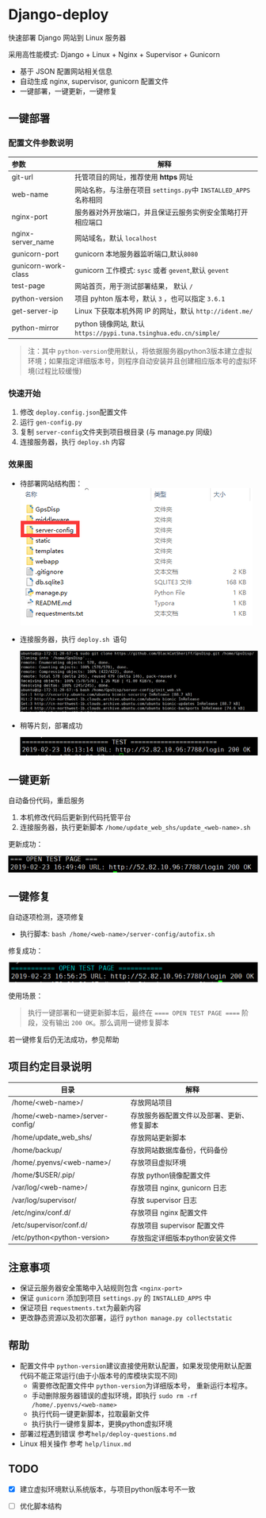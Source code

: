 # Django-deploy

快速部署 Django 网站到 Linux 服务器

采用高性能模式: Django + Linux + Nginx + Supervisor + Gunicorn

- 基于 JSON 配置网站相关信息
- 自动生成 nginx, supervisor, gunicorn 配置文件
- 一键部署，一键更新，一键修复



## 一键部署

### 配置文件参数说明

| 参数                | 解释                                                         |
| :------------------ | ------------------------------------------------------------ |
| git-url             | 托管项目的网址，推荐使用 **https** 网址                      |
| web-name            | 网站名称，与注册在项目 `settings.py`中 `INSTALLED_APPS`名称相同 |
| nginx-port          | 服务器对外开放端口，并且保证云服务实例安全策略打开相应端口   |
| nginx-server_name   | 网站域名，默认 `localhost`                                   |
| gunicorn-port       | gunicorn 本地服务器监听端口,默认`8080`                       |
| gunicorn-work-class | gunicorn 工作模式: `sysc` 或者 `gevent`,默认 `gevent`        |
| test-page           | 网站首页，用于测试部署结果， 默认 `/`                        |
| python-version      | 项目 pyhton 版本号，默认 `3` ，也可以指定 `3.6.1`            |
| get-server-ip       | Linux 下获取本机外网 IP 的网址，默认 `http://ident.me/`      |
| python-mirror       | python 镜像网站, 默认 `https://pypi.tuna.tsinghua.edu.cn/simple/` |

> 注：其中 `python-version`使用默认，将依据服务器python3版本建立虚拟环境；如果指定详细版本号，则程序自动安装并且创建相应版本号的虚拟环境(过程比较缓慢)

### 快速开始

1. 修改 `deploy.config.json`配置文件
2. 运行 `gen-config.py`
3. 复制 `server-config`文件夹到项目根目录 (与 manage.py 同级)
4. 连接服务器，执行 `deploy.sh` 内容

### 效果图

- 待部署网站结构图：
  ![项目目录结构](images/1550909174114.png)

- 连接服务器，执行 `deploy.sh `语句

  ![执行部署语句](images/1550909850391.png)

- 稍等片刻，部署成功

  ![部署成功](images/1550909919328.png)



## 一键更新

自动备份代码，重启服务

1. 本机修改代码后更新到代码托管平台
2. 连接服务器，执行更新脚本 `/home/update_web_shs/update_<web-name>.sh`

更新成功：

![](images/1550911792766.png)



## 一键修复

自动逐项检测，逐项修复

- 执行脚本: `bash /home/<web-name>/server-config/autofix.sh`

修复成功：

![1550912418265](images/1550912418265.png)

使用场景：

> 执行一键部署和一键更新脚本后，最终在  `==== OPEN TEST PAGE ====` 阶段，没有输出 `200 OK`。那么调用一键修复脚本

若一键修复后仍无法成功，参见帮助



## 项目约定目录说明

| 目录                              | 解释                                       |
| --------------------------------- | ------------------------------------------ |
| /home/\<web-name\>/               | 存放网站项目                               |
| /home/\<web-name\>/server-config/ | 存放服务器配置文件以及部署、更新、修复脚本 |
| /home/update_web_shs/             | 存放网站更新脚本                           |
| /home/backup/                     | 存放网站数据库备份，代码备份               |
| /home/.pyenvs/<web-name\>/        | 存放项目虚拟环境                           |
| /home/$USER/.pip/                 | 存放 python镜像配置文件                    |
| /var/log/<web-name\>/             | 存放项目 nginx, gunicorn 日志              |
| /var/log/supervisor/              | 存放 supervisor 日志                       |
| /etc/nginx/conf.d/                | 存放项目 nginx 配置文件                    |
| /etc/supervisor/conf.d/           | 存放项目 supervisor 配置文件               |
| /etc/python\<python-version\>     | 存放指定详细版本python安装文件             |



## 注意事项

- 保证云服务器安全策略中入站规则包含 `<nginx-port>`
- 保证 `gunicorn` 添加到项目 `settings.py` 的 `INSTALLED_APPS` 中
- 保证项目 `requestments.txt`为最新内容
- 更改静态资源以及初次部署，运行 `python manage.py collectstatic`



## 帮助

- 配置文件中 `python-version`建议直接使用默认配置，如果发现使用默认配置代码不能正常运行(由于小版本号的库模块实现不同)
  - 需要修改配置文件中 `python-version`为详细版本号， 重新运行本程序。
  - 手动删除服务器错误的虚拟环境，即执行 `sudo rm -rf /home/.pyenvs/<web-name>`
  - 执行代码一键更新脚本，拉取最新文件
  - 执行执行一键修复脚本，更换python虚拟环境
- 部署过程遇到错误 参考`help/deploy-questions.md`
- Linux 相关操作 参考 `help/linux.md`

## TODO

- [x] 建立虚拟环境默认系统版本，与项目python版本号不一致
- [ ] 优化脚本结构



